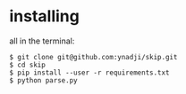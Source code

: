 # installing

all in the terminal:

```
$ git clone git@github.com:ynadji/skip.git
$ cd skip
$ pip install --user -r requirements.txt
$ python parse.py
```
